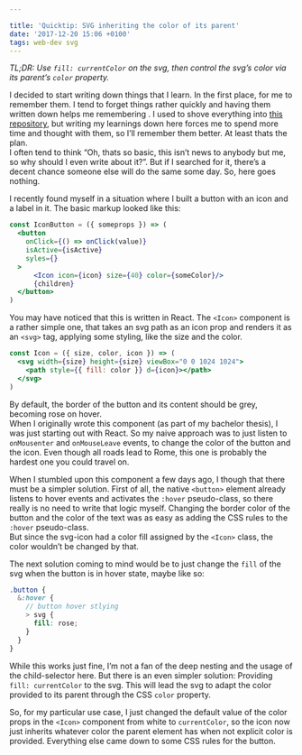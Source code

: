 ```yaml
---

title: 'Quicktip: SVG inheriting the color of its parent'
date: '2017-12-20 15:06 +0100'
tags: web-dev svg
---
```


_TL;DR: Use `fill: currentColor` on the svg, then control the svg’s color via its parent’s `color` property._

I decided to start writing down things that I learn. In the first place, for me to remember them. I tend to forget things rather quickly and having them written down helps me remembering . I used to shove everything into [this repository](https://github.com/Plsr/resources), but writing my learnings down here forces me to spend more time and thought with them, so I’ll remember them better. At least thats the plan.  
I often tend to think “Oh, thats so basic, this isn’t news to anybody but me, so why should I even write about it?”. But if I searched for it, there’s a decent chance someone else will do the same some day. So, here goes nothing.

I recently found myself in a situation where I built a button with an icon and a label in it. The basic markup looked like this:

```jsx
const IconButton = ({ someprops }) => (
  <button
    onClick={() => onClick(value)}
    isActive={isActive}
    syles={}
  >
      <Icon icon={icon} size={40} color={someColor}/>
      {children}
  </button>
)
```

You may have noticed that this is written in React. The `<Icon>` component is a rather simple one, that takes an svg path as an icon prop and renders it as an `<svg>` tag, applying some styling, like the size and the color.

```jsx
const Icon = ({ size, color, icon }) => (
  <svg width={size} height={size} viewBox="0 0 1024 1024">
    <path style={{ fill: color }} d={icon}></path>
  </svg>
)
```

By default, the border of the button and its content should be grey, becoming rose on hover.  
When I originally wrote this component (as part of my bachelor thesis), I was just starting out with React. So my naive approach was to just listen to `onMousenter` and `onMouseLeave` events, to change the color of the button and the icon. Even though all roads lead to Rome, this one is probably the hardest one you could travel on.

When I stumbled upon this component a few days ago, I though that there must be a simpler solution. First of all, the native `<button>` element already listens to hover events and activates the `:hover` pseudo-class, so there really is no need to write that logic myself. Changing the border color of the button and the color of the text was as easy as adding the CSS rules to the `:hover` pseudo-class.  
But since the svg-icon had a color fill assigned by the `<Icon>` class, the color wouldn’t be changed by that.

The next solution coming to mind would be to just change the `fill` of the svg when the button is in hover state, maybe like so:

```scss
.button {
  &:hover {
    // button hover stlying
    > svg {
      fill: rose;
    }
  }
}
```

While this works just fine, I’m not a fan of the deep nesting and the usage of the child-selector here.
But there is an even simpler solution: Providing `fill: currentColor` to the svg. This will lead the svg to adapt the color provided to its parent through the CSS `color` property.

So, for my particular use case, I just changed the default value of the color props in the `<Icon>` component from white to `currentColor`, so the icon now just inherits whatever color the parent element has when not explicit color is provided. Everything else came down to some CSS rules for the button.
